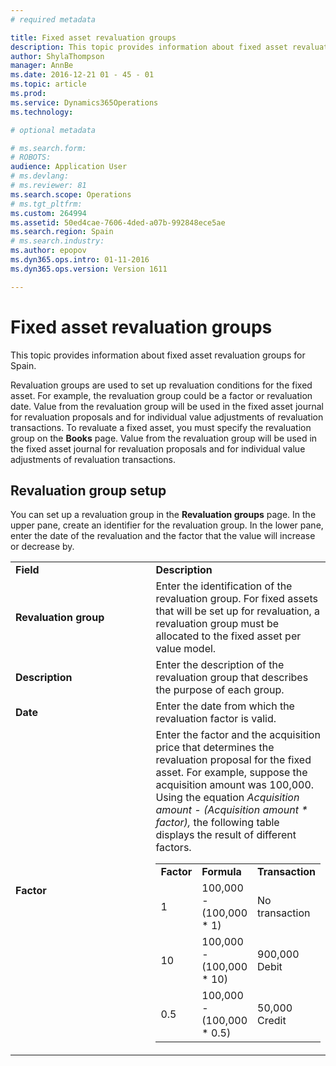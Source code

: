 ```yaml
---
# required metadata

title: Fixed asset revaluation groups
description: This topic provides information about fixed asset revaluation groups for Spain.
author: ShylaThompson
manager: AnnBe
ms.date: 2016-12-21 01 - 45 - 01
ms.topic: article
ms.prod: 
ms.service: Dynamics365Operations
ms.technology: 

# optional metadata

# ms.search.form: 
# ROBOTS: 
audience: Application User
# ms.devlang: 
# ms.reviewer: 81
ms.search.scope: Operations
# ms.tgt_pltfrm: 
ms.custom: 264994
ms.assetid: 50ed4cae-7606-4ded-a07b-992848ece5ae
ms.search.region: Spain
# ms.search.industry: 
ms.author: epopov
ms.dyn365.ops.intro: 01-11-2016
ms.dyn365.ops.version: Version 1611

---
```


# Fixed asset revaluation groups

This topic provides information about fixed asset revaluation groups for Spain.

Revaluation groups are used to set up revaluation conditions for the fixed asset. For example, the revaluation group could be a factor or revaluation date. Value from the revaluation group will be used in the fixed asset journal for revaluation proposals and for individual value adjustments of revaluation transactions. To revaluate a fixed asset, you must specify the revaluation group on the **Books** page. Value from the revaluation group will be used in the fixed asset journal for revaluation proposals and for individual value adjustments of revaluation transactions.

## Revaluation group setup
You can set up a revaluation group in the **Revaluation groups** page. In the upper pane, create an identifier for the revaluation group. In the lower pane, enter the date of the revaluation and the factor that the value will increase or decrease by.

<table>
<colgroup>
<col width="50%" />
<col width="50%" />
</colgroup>
<tbody>
<tr class="odd">
<td><strong>Field</strong></td>
<td><strong>Description</strong></td>
</tr>
<tr class="even">
<td><strong>Revaluation group</strong></td>
<td>Enter the identification of the revaluation group. For fixed assets that will be set up for revaluation, a revaluation group must be allocated to the fixed asset per value model.</td>
</tr>
<tr class="odd">
<td><strong>Description</strong></td>
<td>Enter the description of the revaluation group that describes the purpose of each group.</td>
</tr>
<tr class="even">
<td><strong>Date</strong></td>
<td>Enter the date from which the revaluation factor is valid.</td>
</tr>
<tr class="odd">
<td><strong>Factor</strong></td>
<td>Enter the factor and the acquisition price that determines the revaluation proposal for the fixed asset. For example, suppose the acquisition amount was 100,000. Using the equation <em>Acquisition amount - (Acquisition amount * factor),</em> the following table displays the result of different factors.
<table>
<tbody>
<tr class="odd">
<td><strong>Factor</strong></td>
<td><strong>Formula</strong></td>
<td><strong>Transaction</strong></td>
</tr>
<tr class="even">
<td>1</td>
<td>100,000 - (100,000 * 1)</td>
<td>No transaction</td>
</tr>
<tr class="odd">
<td>10</td>
<td>100,000 - (100,000 * 10)</td>
<td>900,000 Debit</td>
</tr>
<tr class="even">
<td>0.5</td>
<td>100,000 - (100,000 * 0.5)</td>
<td>50,000 Credit</td>
</tr>
</tbody>
</table></td>
</tr>
</tbody>
</table>



